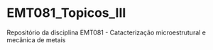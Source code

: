 # EMT081_Topicos_III
Repositório da disciplina EMT081 - Catacterização microestrutural e mecânica de metais
